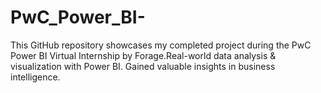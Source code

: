 # PwC_Power_BI-
This GitHub repository showcases my completed project during the PwC Power BI Virtual Internship by Forage.Real-world data analysis &amp; visualization with Power BI. Gained valuable insights in business intelligence.
